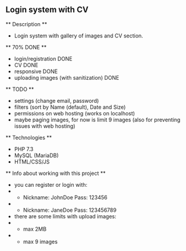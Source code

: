 ## Login system with CV

** Description **
- Login system with gallery of images and CV section.

** 70% DONE **
- login/registration DONE
- CV DONE
- responsive DONE
- uploading images (with sanitization) DONE

** TODO **
- settings (change email, password)
- filters (sort by Name (default), Date and Size)
- permissions on web hosting (works on localhost)
- maybe paging images, for now is limit 9 images (also for preventing issues with web hosting)

** Technologies **
- PHP 7.3
- MySQL (MariaDB)
- HTML/CSS/JS

** Info about working with this project **
- you can register or login with:
- - Nickname: JohnDoe Pass: 123456
- - Nickname: JaneDoe Pass: 123456789
- there are some limits with upload images:
- - max 2MB
- - max 9 images
